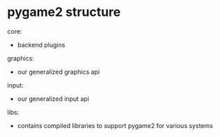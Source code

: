 pygame2 structure
=================

core:
- backend plugins

graphics:
- our generalized graphics api

input:
- our generalized input api

libs:
- contains compiled libraries to support pygame2 for various systems
